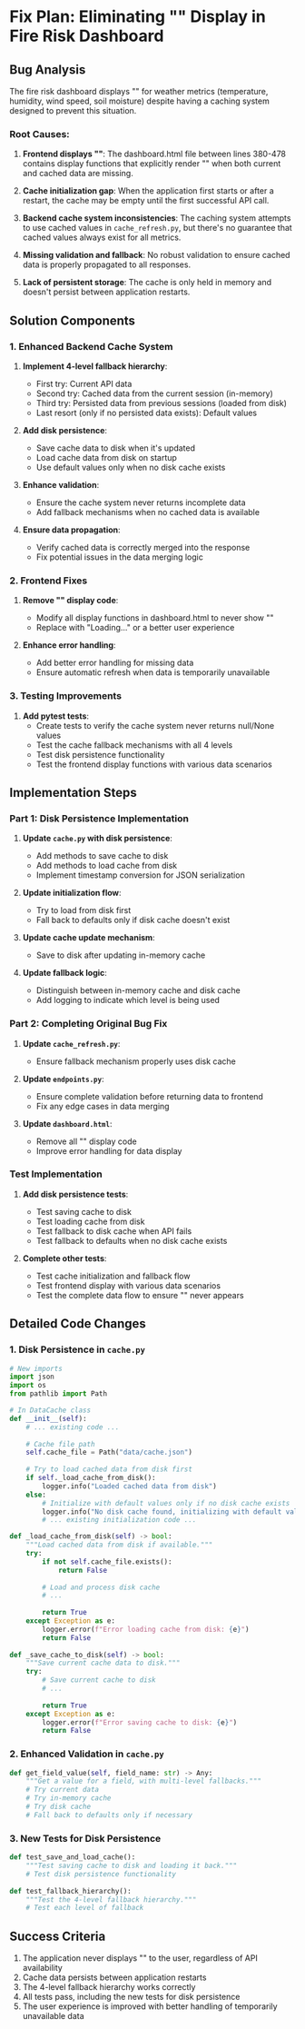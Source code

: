 # Fix Plan: Eliminating "<unavailable>" Display in Fire Risk Dashboard

## Bug Analysis

The fire risk dashboard displays "<unavailable>" for weather metrics (temperature, humidity, wind speed, soil moisture) despite having a caching system designed to prevent this situation.

### Root Causes:

1. **Frontend displays "<unavailable>"**: The dashboard.html file between lines 380-478 contains display functions that explicitly render "<unavailable>" when both current and cached data are missing.

2. **Cache initialization gap**: When the application first starts or after a restart, the cache may be empty until the first successful API call.

3. **Backend cache system inconsistencies**: The caching system attempts to use cached values in `cache_refresh.py`, but there's no guarantee that cached values always exist for all metrics.

4. **Missing validation and fallback**: No robust validation to ensure cached data is properly propagated to all responses.

5. **Lack of persistent storage**: The cache is only held in memory and doesn't persist between application restarts.

## Solution Components

### 1. Enhanced Backend Cache System

1. **Implement 4-level fallback hierarchy**:
   - First try: Current API data
   - Second try: Cached data from the current session (in-memory)
   - Third try: Persisted data from previous sessions (loaded from disk)
   - Last resort (only if no persisted data exists): Default values

2. **Add disk persistence**:
   - Save cache data to disk when it's updated
   - Load cache data from disk on startup
   - Use default values only when no disk cache exists

3. **Enhance validation**:
   - Ensure the cache system never returns incomplete data
   - Add fallback mechanisms when no cached data is available

4. **Ensure data propagation**:
   - Verify cached data is correctly merged into the response
   - Fix potential issues in the data merging logic

### 2. Frontend Fixes

1. **Remove "<unavailable>" display code**:
   - Modify all display functions in dashboard.html to never show "<unavailable>"
   - Replace with "Loading..." or a better user experience

2. **Enhance error handling**:
   - Add better error handling for missing data
   - Ensure automatic refresh when data is temporarily unavailable

### 3. Testing Improvements

1. **Add pytest tests**:
   - Create tests to verify the cache system never returns null/None values
   - Test the cache fallback mechanisms with all 4 levels
   - Test disk persistence functionality
   - Test the frontend display functions with various data scenarios

## Implementation Steps

### Part 1: Disk Persistence Implementation

1. **Update `cache.py` with disk persistence**:
   - Add methods to save cache to disk
   - Add methods to load cache from disk
   - Implement timestamp conversion for JSON serialization

2. **Update initialization flow**:
   - Try to load from disk first
   - Fall back to defaults only if disk cache doesn't exist

3. **Update cache update mechanism**:
   - Save to disk after updating in-memory cache

4. **Update fallback logic**:
   - Distinguish between in-memory cache and disk cache
   - Add logging to indicate which level is being used

### Part 2: Completing Original Bug Fix

1. **Update `cache_refresh.py`**:
   - Ensure fallback mechanism properly uses disk cache

2. **Update `endpoints.py`**:
   - Ensure complete validation before returning data to frontend
   - Fix any edge cases in data merging

3. **Update `dashboard.html`**:
   - Remove all "<unavailable>" display code
   - Improve error handling for data display

### Test Implementation

1. **Add disk persistence tests**:
   - Test saving cache to disk
   - Test loading cache from disk
   - Test fallback to disk cache when API fails
   - Test fallback to defaults when no disk cache exists

2. **Complete other tests**:
   - Test cache initialization and fallback flow
   - Test frontend display with various data scenarios
   - Test the complete data flow to ensure "<unavailable>" never appears

## Detailed Code Changes

### 1. Disk Persistence in `cache.py`

```python
# New imports
import json
import os
from pathlib import Path

# In DataCache class
def __init__(self):
    # ... existing code ...
    
    # Cache file path
    self.cache_file = Path("data/cache.json")
    
    # Try to load cached data from disk first
    if self._load_cache_from_disk():
        logger.info("Loaded cached data from disk")
    else:
        # Initialize with default values only if no disk cache exists
        logger.info("No disk cache found, initializing with default values")
        # ... existing initialization code ...

def _load_cache_from_disk(self) -> bool:
    """Load cached data from disk if available."""
    try:
        if not self.cache_file.exists():
            return False
            
        # Load and process disk cache
        # ...
            
        return True
    except Exception as e:
        logger.error(f"Error loading cache from disk: {e}")
        return False
        
def _save_cache_to_disk(self) -> bool:
    """Save current cache data to disk."""
    try:
        # Save current cache to disk
        # ...
            
        return True
    except Exception as e:
        logger.error(f"Error saving cache to disk: {e}")
        return False
```

### 2. Enhanced Validation in `cache.py`

```python
def get_field_value(self, field_name: str) -> Any:
    """Get a value for a field, with multi-level fallbacks."""
    # Try current data
    # Try in-memory cache
    # Try disk cache
    # Fall back to defaults only if necessary
```

### 3. New Tests for Disk Persistence

```python
def test_save_and_load_cache():
    """Test saving cache to disk and loading it back."""
    # Test disk persistence functionality
    
def test_fallback_hierarchy():
    """Test the 4-level fallback hierarchy."""
    # Test each level of fallback
```

## Success Criteria

1. The application never displays "<unavailable>" to the user, regardless of API availability
2. Cache data persists between application restarts
3. The 4-level fallback hierarchy works correctly
4. All tests pass, including the new tests for disk persistence
5. The user experience is improved with better handling of temporarily unavailable data
